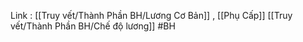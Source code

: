 Link : [[Truy vết/Thành Phần BH/Lương Cơ Bản]] , [[Phụ Cấp]] [[Truy vết/Thành Phần BH/Chế độ lương]]
#BH